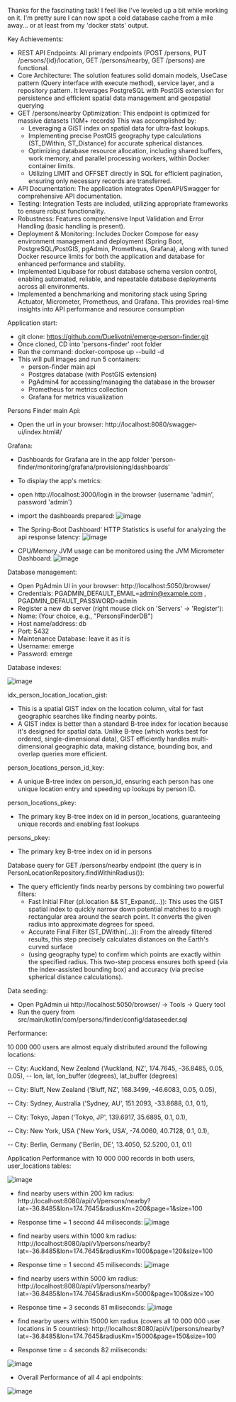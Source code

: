 Thanks for the fascinating task! I feel like I've leveled up a bit while working on it.
I'm pretty sure I can now spot a cold database cache from a mile away... or at least from my 'docker stats' output.

Key Achievements:

- REST API Endpoints: All primary endpoints (POST /persons, PUT /persons/{id}/location, GET /persons/nearby, GET /persons) are functional.
- Core Architecture: The solution features solid domain models, UseCase pattern (Query interface with execute method), service layer, and a repository pattern.
  It leverages PostgreSQL with PostGIS extension for persistence and efficient spatial data management and geospatial querying
- GET /persons/nearby Optimization: This endpoint is optimized for massive datasets (10M+ records)
  This was accomplished by:
  - Leveraging a GiST index on spatial data for ultra-fast lookups.
  - Implementing precise PostGIS geography type calculations (ST_DWithin, ST_Distance) for accurate spherical distances.
  - Optimizing database resource allocation, including shared buffers, work memory, and parallel processing workers, within Docker container limits.
  - Utilizing LIMIT and OFFSET directly in SQL for efficient pagination, ensuring only necessary records are transferred.
- API Documentation: The application integrates OpenAPI/Swagger for comprehensive API documentation.
- Testing: Integration Tests are included, utilizing appropriate frameworks to ensure robust functionality.
- Robustness: Features comprehensive Input Validation and Error Handling (basic handling is present).
- Deployment & Monitoring: Includes Docker Compose for easy environment management and deployment (Spring Boot, PostgreSQL/PostGIS, pgAdmin, Prometheus, Grafana),
  along with tuned Docker resource limits for both the application and database for enhanced performance and stability.
- Implemented Liquibase for robust database schema version control, enabling automated, reliable, and repeatable database deployments across all environments.
- Implemented a benchmarking and monitoring stack using Spring Actuator, Micrometer, Prometheus, and Grafana. This provides real-time insights into API performance and resource consumption

Application start:

- git clone: https://github.com/Duelivotni/emerge-person-finder.git 
- Once cloned, CD into 'persons-finder' root folder
- Run the command: docker-compose up --build -d
- This will pull images and run 5 containers: 
  - person-finder main api
  - Postgres database (with PostGIS extension)
  - PgAdmin4 for accessing/managing the database in the browser
  - Prometheus for metrics collection
  - Grafana for metrics visualization

Persons Finder main Api:
- Open the url in your browser: http://localhost:8080/swagger-ui/index.html#/

Grafana:

- Dashboards for Grafana are in the app folder 'person-finder/monitoring/grafana/provisioning/dashboards'
- To display the app's metrics:
- open http://localhost:3000/login in the browser (username 'admin', password 'admin')
- import the dashboards prepared:
![image](https://github.com/user-attachments/assets/dc544a91-0d67-4d6e-8fed-fa4e759bb909)

- The Spring-Boot Dashboard' HTTP Statistics is useful for analyzing the api response latency:
![image](https://github.com/user-attachments/assets/87d02a50-e97c-47e9-82b1-da3581328f5e)

- CPU/Memory JVM usage can be monitored using the JVM Micrometer Dashboard:
![image](https://github.com/user-attachments/assets/97bfd564-1d68-45bb-8120-928d202bc8b8)


Database management:

- Open PgAdmin UI in your browser: http://localhost:5050/browser/
- Credentials: PGADMIN_DEFAULT_EMAIL=admin@example.com , PGADMIN_DEFAULT_PASSWORD=admin
- Register a new db server (right mouse click on 'Servers' -> 'Register'):
- Name: (Your choice, e.g., "PersonsFinderDB")
- Host name/address: db
- Port: 5432
- Maintenance Database: leave it as it is
- Username: emerge
- Password: emerge

Database indexes:

![image](https://github.com/user-attachments/assets/340cab68-9fb9-4579-a455-caf6edaf0546)

idx_person_location_location_gist:

- This is a spatial GIST index on the location column, vital for fast geographic searches like finding nearby points.
- A GIST index is better than a standard B-tree index for location because it's designed for spatial data. 
  Unlike B-tree (which works best for ordered, single-dimensional data), GIST efficiently handles multi-dimensional geographic data, 
  making distance, bounding box, and overlap queries more efficient.

person_locations_person_id_key: 

- A unique B-tree index on person_id, ensuring each person has one unique location entry and speeding up lookups by person ID.

person_locations_pkey: 
- The primary key B-tree index on id in person_locations, guaranteeing unique records and enabling fast lookups

persons_pkey: 
- The primary key B-tree index on id in persons

Database query for GET /persons/nearby endpoint (the query is in PersonLocationRepository.findWithinRadius()):

- The query efficiently finds nearby persons by combining two powerful filters:
  - Fast Initial Filter (pl.location && ST_Expand(...)): This uses the GIST spatial index to quickly narrow down potential matches 
    to a rough rectangular area around the search point. It converts the given radius into approximate degrees for speed.
  - Accurate Final Filter (ST_DWithin(...)): From the already filtered results, this step precisely calculates distances on the Earth's curved surface 
  - (using geography type) to confirm which points are exactly within the specified radius.
This two-step process ensures both speed (via the index-assisted bounding box) and accuracy (via precise spherical distance calculations).

Data seeding:

- Open PgAdmin ui http://localhost:5050/browser/ -> Tools -> Query tool
- Run the query from src/main/kotlin/com/persons/finder/config/dataseeder.sql

Performance:

10 000 000 users are almost equaly distributed around the following locations:

-- City: Auckland, New Zealand
('Auckland, NZ', 174.7645, -36.8485, 0.05, 0.05), -- lon, lat, lon_buffer (degrees), lat_buffer (degrees)

-- City: Bluff, New Zealand
('Bluff, NZ', 168.3499, -46.6083, 0.05, 0.05),

-- City: Sydney, Australia
('Sydney, AU', 151.2093, -33.8688, 0.1, 0.1),

-- City: Tokyo, Japan
('Tokyo, JP', 139.6917, 35.6895, 0.1, 0.1),

-- City: New York, USA
('New York, USA', -74.0060, 40.7128, 0.1, 0.1),

-- City: Berlin, Germany
('Berlin, DE', 13.4050, 52.5200, 0.1, 0.1)


Application Performance with 10 000 000 records in both users, user_locations tables:

![image](https://github.com/user-attachments/assets/77ca33ea-c99d-4939-b009-6a088aa59daf)

- find nearby users within 200 km radius: http://localhost:8080/api/v1/persons/nearby?lat=-36.8485&lon=174.7645&radiusKm=200&page=1&size=100
- Response time = 1 second 44 miliseconds:
![image](https://github.com/user-attachments/assets/d8e619ca-8e02-4995-8e9c-6462b503b6db)


- find nearby users within 1000 km radius: http://localhost:8080/api/v1/persons/nearby?lat=-36.8485&lon=174.7645&radiusKm=1000&page=120&size=100
- Response time = 1 second 45 miliseconds:
![image](https://github.com/user-attachments/assets/45993f99-8c2c-4515-8b3b-27d77fc925ea)

- find nearby users within 5000 km radius: http://localhost:8080/api/v1/persons/nearby?lat=-36.8485&lon=174.7645&radiusKm=5000&page=100&size=100
- Response time = 3 seconds 81 miliseconds:
![image](https://github.com/user-attachments/assets/008339e0-3219-4e24-9672-18093ce0c187)


- find nearby users within 15000 km radius (covers all 10 000 000 user locations in 5 countries): http://localhost:8080/api/v1/persons/nearby?lat=-36.8485&lon=174.7645&radiusKm=15000&page=150&size=100
- Response time = 4 seconds 82 miliseconds:

![image](https://github.com/user-attachments/assets/839df73e-42fe-4b58-8637-6b486c3f4701)



- Overall Performance of all 4 api endpoints:
  
![image](https://github.com/user-attachments/assets/c7fbe1f3-b923-43fc-952e-cd3053d5a341)

